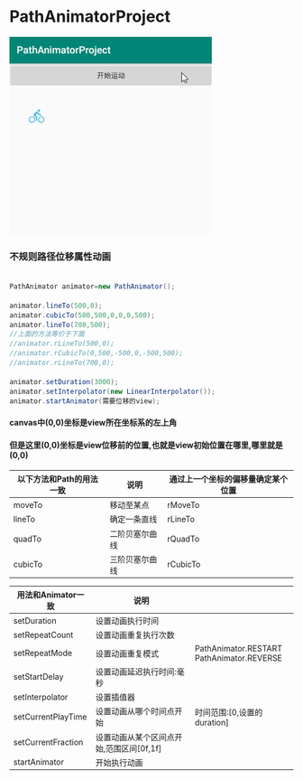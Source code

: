 # PathAnimatorProject
<img src="https://github.com/zhongruiAndroid/PathAnimatorProject/blob/master/screenshot/pathanim.gif" alt="image" >
<br/>  

### 不规则路径位移属性动画
```java

PathAnimator animator=new PathAnimator();

animator.lineTo(500,0);
animator.cubicTo(500,500,0,0,0,500);
animator.lineTo(700,500);
//上面的方法等价于下面
//animator.rLineTo(500,0);
//animator.rCubicTo(0,500,-500,0,-500,500);
//animator.rLineTo(700,0);

animator.setDuration(3000);
animator.setInterpolator(new LinearInterpolator());
animator.startAnimator(需要位移的view);
```
#### canvas中(0,0)坐标是view所在坐标系的左上角
#### 但是这里(0,0)坐标是view位移前的位置,也就是view初始位置在哪里,哪里就是(0,0)
| 以下方法和Path的用法一致 | 说明           | 通过上一个坐标的偏移量确定某个位置 |
|------------------------------|----------------|------------------------------------|
| moveTo                       |      移动至某点  | rMoveTo                            |
| lineTo                       |    确定一条直线  | rLineTo                            |
| quadTo                       | 二阶贝塞尔曲线 | rQuadTo                            |
| cubicTo                      | 三阶贝塞尔曲线 | rCubicTo                           |



| 用法和Animator一致 | 说明                                     |                                               |
|--------------------|------------------------------------------|-----------------------------------------------|
| setDuration        | 设置动画执行时间                         |                                               |
| setRepeatCount     | 设置动画重复执行次数                     |                                               |
| setRepeatMode      | 设置动画重复模式                         | PathAnimator.RESTART<br/>PathAnimator.REVERSE |
| setStartDelay      | 设置动画延迟执行时间:毫秒                |                                               |
| setInterpolator    | 设置插值器                               |                                               |
| setCurrentPlayTime | 设置动画从哪个时间点开始                 |       时间范围:[0,设置的duration]           |
| setCurrentFraction | 设置动画从某个区间点开始,范围区间[0f,1f] |                                               |
| startAnimator      | 开始执行动画                             |                                               |
